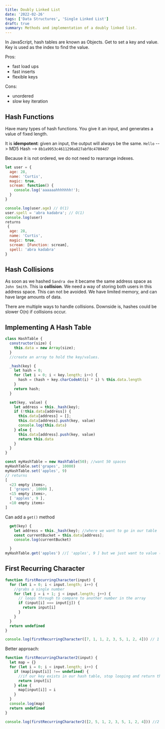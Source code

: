 ```yaml
---
title: Doubly Linked List
date: '2022-02-26'
tags: ['Data Structures', 'Single Linked List']
draft: true
summary: Methods and implementation of a doubly linked list.
---
```


In JavaScript, hash tables are known as Objects.
Get to set a key and value.
Key is used as the index to find the value.

Pros:

- fast load ups
- fast inserts
- flexible keys

Cons:

- unordered
- slow key iteration

## Hash Functions

Have many types of hash functions. You give it an input, and generates a value of fixed length.

It is **idempotent**: given an input, the output will always be the same.
`Hello` --> MD5 Hash --> `8b1a9953c4611296a827abf8c47804d7`

Because it is not ordered, we do not need to rearrange indexes.

```js
let user = {
  age: 28,
  name: 'Curtis',
  magic: true,
  scream: function() {
    console.log('aaaaaahhhhhhh!');
  }
}

console.log(user.age) // O(1)
user.spell = 'abra kadabra'; // O(1)
console.log(user)
returns
 {
  age: 28,
  name: 'Curtis',
  magic: true,
  scream: [Function: scream],
  spell: 'abra kadabra'
}
```

## Hash Collisions

As soon as we hashed `Sandra dee` it became the same address space as `John Smith`. This ia **collision**. We need a way of storing both users in this address space. This can not be avoided. We have limited memory, and can have large amounts of data.

There are multiple ways to handle collisions. Downside is, hashes could be slower O(n) if collisions occur.

## Implementing A Hash Table

```js
class HashTable {
  constructor(size) {
    this.data = new Array(size);
  }
  //create an array to hold the key/values.

  _hash(key) {
    let hash = 0;
    for (let i = 0; i < key.length; i++) {
      hash = (hash + key.charCodeAt(i) * i) % this.data.length
    }
    return hash;
  }

  set(key, value) {
    let address = this._hash(key);
    if (!this.data[address]) {
      this.data[address] = [];
      this.data[address].push(key, value)
      console.log(this.data)
    } else {
      this.data[address].push(key, value)
      return this.data
    }
  }
}

const myHashTable = new HashTable(50); //want 50 spaces
myHashTable.set('grapes', 10000)
myHashTable.set('apples', 9)
// returns
[
  <23 empty items>,
  [ 'grapes', 10000 ],
  <15 empty items>,
  [ 'apples', 9 ],
  <10 empty items>
]

```

Can add a `get()` method

```js
  get(key) {
    let address = this._hash(key); //where we want to go in our table
    const currentBucket = this.data[address];
    console.log(currentBucket)

  }
myHashTable.get('apples') //[ 'apples', 9 ] but we just want to value (thats what get does)
```

## First Recurring Character

```js
function firstRecurringCharacter(input) {
  for (let i = 0; i < input.length; i++) {
    //grabs a single number
    for (let j = i + 1; j < input.length; j++) {
      // loops through to compare to another number in the array
      if (input[i] === input[j]) {
        return input[i]
      }
    }
  }
  return undefined
}

console.log(firstRecurringCharacter([7, 1, 1, 2, 3, 5, 1, 2, 4])) // 1
```

Better approach:

```js
function firstRecurringCharacter2(input) {
  let map = {}
  for (let i = 0; i < input.length; i++) {
    if (map[input[i]] !== undefined) {
      //if our key exists in our hash table, stop looping and return the existing key
      return input[i]
    } else {
      map[input[i]] = i
    }
  }
  console.log(map)
  return undefined
}

console.log(firstRecurringCharacter2([2, 5, 1, 2, 3, 5, 1, 2, 4])) //2
```
